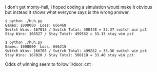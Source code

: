 
I don't get monty-hall, I hoped coding a simulation would make it obvious but instead it shows what everyone says is the wrong answer.

```
$ python ./huh.py
Games: 1000000  Loss: 666460
Switch Wins: 167013 / Switch Total: 500438 = 33.37 switch win pct
Stay Wins: 166527 / Stay Total: 499562 = 33.33 stay win pct

$ python ./huh.py
Games: 1000000  Loss: 666215
Switch Wins: 166765 / Switch Total: 499882 = 33.36 switch win pct
Stay Wins: 167020 / Stay Total: 500118 = 33.40 stay win pct
```

Odds of winning seem to follow 1/door_cnt

